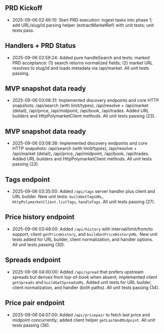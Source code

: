 ## PRD Kickoff

- 2025-09-06 02:46:10: Start PRD execution: ingest tasks into phase 1; add URL/slug/id parsing helper (extractMarketRef) with unit tests; unit tests pass.

## Handlers + PRD Status

- 2025-09-06 02:59:24: Added pure handleSearch and tests; marked PRD acceptance: (1) search returns normalized fields; (2) market URL resolves to slug/id and loads metadata via /api/market. All unit tests passing.

## MVP snapshot data ready

- 2025-09-06 03:08:31: Implemented discovery endpoints and core HTTP snapshots: /api/search (with limit/types), /api/resolve + /api/market (detail), /api/price, /api/midpoint, /api/book, /api/trades. Added URL builders and HttpPolymarketClient methods. All unit tests passing (23).

## MVP snapshot data ready

- 2025-09-06 03:08:38: Implemented discovery endpoints and core HTTP snapshots: /api/search (with limit/types), /api/resolve + /api/market (detail), /api/price, /api/midpoint, /api/book, /api/trades. Added URL builders and HttpPolymarketClient methods. All unit tests passing (23).

## Tags endpoint

- 2025-09-06 03:35:00: Added `/api/tags` server handler plus client and URL builder. New unit tests: `buildGetTagsURL`, `HttpPolymarketClient.listTags`, `handleTags`. All unit tests passing (27).

## Price history endpoint

- 2025-09-06 03:48:00: Added `/api/history` with interval/limit/from/to support, client `getPriceHistory`, and `buildGetPriceHistoryURL`. New unit tests added for URL builder, client normalization, and handler options. All unit tests passing (30).

## Spreads endpoint

- 2025-09-06 04:00:00: Added `/api/spread` that prefers upstream spreads but derives from top-of-book when absent; implemented client `getSpreads` and `buildGetSpreadsURL`. Added unit tests for URL builder, client normalization, and handler (both paths). All unit tests passing (34).

## Price pair endpoint

- 2025-09-06 04:07:00: Added `/api/pricepair` to fetch last price and midpoint concurrently; added client helper `getLastAndMidpoint`. All unit tests passing (36).
